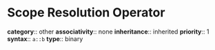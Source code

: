 # Scope Resolution Operator

**category**:: other
**associativity**:: none
**inheritance**:: inherited
**priority**:: 1
**syntax**:: `a::b`
**type**:: binary
